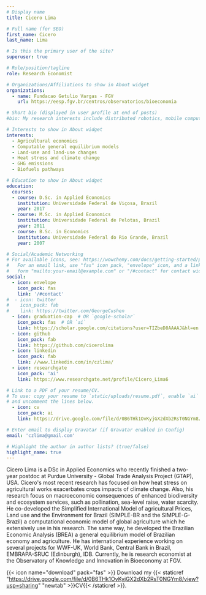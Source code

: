 ```yaml
---
# Display name
title: Cicero Lima

# Full name (for SEO)
first_name: Cicero
last_name: Lima

# Is this the primary user of the site?
superuser: true

# Role/position/tagline
role: Research Economist

# Organizations/Affiliations to show in About widget
organizations:
  - name: Fundacao Getulio Vargas - FGV
    url: https://eesp.fgv.br/centros/observatorios/bioeconomia

# Short bio (displayed in user profile at end of posts)
#bio: My research interests include distributed robotics, mobile computing and programmable matter.

# Interests to show in About widget
interests:
  - Agricultural economics
  - Computable general equilibrium models
  - Land-use and land-use changes
  - Heat stress and climate change
  - GHG emissions
  - Biofuels pathways

# Education to show in About widget
education:
  courses:
  - course: D.Sc. in Applied Economics
    institution: Universidade Federal de Viçosa, Brazil
    year: 2017
  - course: M.Sc. in Applied Economics  
    institution: Universidade Federal de Pelotas, Brazil
    year: 2011
  - course: B.Sc. in Economics
    institution: Universidade Federal do Rio Grande, Brazil
    year: 2007

# Social/Academic Networking
# For available icons, see: https://wowchemy.com/docs/getting-started/page-builder/#icons
#   For an email link, use "fas" icon pack, "envelope" icon, and a link in the
#   form "mailto:your-email@example.com" or "/#contact" for contact widget.
social:
  - icon: envelope
    icon_pack: fas
    link: '/#contact'
#  - icon: twitter
#    icon_pack: fab
#    link: https://twitter.com/GeorgeCushen
  - icon: graduation-cap  # OR `google-scholar`
    icon_pack: fas  # OR `ai`
    link: https://scholar.google.com/citations?user=TIZbeD8AAAAJ&hl=en
  - icon: github
    icon_pack: fab
    link: https://github.com/cicerolima
  - icon: linkedin
    icon_pack: fab
    link: //www.linkedin.com/in/czlima/
  - icon: researchgate
    icon_pack: 'ai'
    link: https://www.researchgate.net/profile/Cicero_Lima6

# Link to a PDF of your resume/CV.
# To use: copy your resume to `static/uploads/resume.pdf`, enable `ai` icons in `params.toml`,
# and uncomment the lines below.
  - icon: cv
    icon_pack: ai
    link: https://drive.google.com/file/d/0B6THk1OvKyjGX2dXb2RsT0NGYm8/view?usp=sharing

# Enter email to display Gravatar (if Gravatar enabled in Config)
email: 'czlima@gmail.com'

# Highlight the author in author lists? (true/false)
highlight_name: true
---
```


Cicero Lima is a DSc in Applied Economics who recently finished a two-year postdoc at Purdue University - Global Trade Analysis Project (GTAP), USA. Cicero's most recent research has focused on how heat stress on agricultural works exacerbates crops impacts of climate change. Also, his research focus on macroeconomic consequences of enhanced biodiversity and ecosystem services, such as pollination, sea-level raise, water scarcity. He co-developed the Simplified International Model of agricultural Prices, Land use and the Environment for Brazil (SIMPLE-BR and the SIMPLE-G-Brazil) a computational economic model of global agriculture which he extensively use in his research. The same way, he developed the Brazilian Economic Analysis (BREA) a general equilibrium model of Brazilian economy and agriculture. He has international experience working on several projects for WWF-UK, World Bank, Central Bank in Brazil, EMBRAPA-SRUC (Edinburgh), IDB. Currently, he is research economist at the Observatory of Knowledge and Innovation in Bioeconomy at FGV.

{{< icon name="download" pack="fas" >}} Download my {{< staticref "https://drive.google.com/file/d/0B6THk1OvKyjGX2dXb2RsT0NGYm8/view?usp=sharing" "newtab" >}}CV{{< /staticref >}}.
